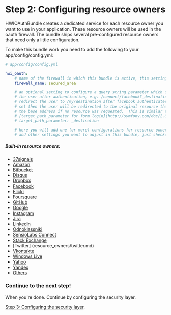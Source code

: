 Step 2: Configuring resource owners
===================================
HWIOAuthBundle creates a dedicated service for each resource owner you want to
use in your application. These resource owners will be used in the oauth
firewall. The bundle ships several pre-configured resource owners that need
only a little configuration.

To make this bundle work you need to add the following to your app/config/config.yml:

```yaml
# app/config/config.yml

hwi_oauth:
    # name of the firewall in which this bundle is active, this setting MUST be set
    firewall_name: secured_area

    # an optional setting to configure a query string parameter which can be used to redirect
    # the user after authentication, e.g. /connect/facebook?_destination=/my/destination will
    # redirect the user to /my/destination after facebook authenticates them.  If this is not
    # set then the user will be redirected to the original resource that they requested, or
    # the base address if no resource was requested.  This is similar to the behaviour of
    # [target_path_parameter for form login](http://symfony.com/doc/2.0/cookbook/security/form_login.html).
    # target_path_parameter: _destination

    # here you will add one (or more) configurations for resource owners
    # and other settings you want to adjust in this bundle, just checkout the list below!
```

##### Built-in resource owners:

- [37signals](resource_owners/37signals.md)
- [Amazon](resource_owners/amazon.md)
- [Bitbucket](resource_owners/bitbucket.md)
- [Disqus](resource_owners/disqus.md)
- [Dropbox](resource_owners/dropbox.md)
- [Facebook](resource_owners/facebook.md)
- [Flickr](resource_owners/flickr.md)
- [Foursquare](resource_owners/foursquare.md)
- [GitHub](resource_owners/github.md)
- [Google](resource_owners/google.md)
- [Instagram](resource_owners/instagram.md)
- [Jira](resource_owners/jira.md)
- [Linkedin](resource_owners/linkedin.md)
- [Odnoklassniki](resource_owners/odnoklassniki.md)
- [SensioLabs Connect](resource_owners/sensio_connect.md)
- [Stack Exchange](resource_owners/stack_exchange.md)
- [Twitter] (resource_owners/twitter.md)
- [Vkontakte](resource_owners/vkontakte.md)
- [Windows Live](resource_owners/windows_live.md)
- [Yahoo](resource_owners/yahoo.md)
- [Yandex](resource_owners/yandex.md)
- [Others](resource_owners/others.md)

### Continue to the next step!
When you're done. Continue by configuring the security layer.


[Step 3: Configuring the security layer](../3-configuring_the_security_layer.md).
